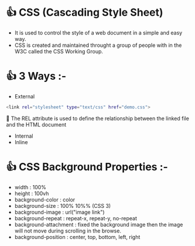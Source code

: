 # 👍 CSS (Cascading Style Sheet)

* It is used to control the style of a web document in a simple and easy way.
* CSS is created and maintained throught a group of people with in the W3C called the CSS Working Group.

# 👍 3 Ways :-
* External
```bash
<link rel="stylesheet" type="text/css" href="demo.css">
```
📧 The REL attribute is used to define the relationship between the linked file and the HTML document
* Internal
* Inline

# 👍 CSS Background Properties :-
* width : 100%
* height : 100vh
* background-color : color
* background-size : 100% 10%% (CSS 3)
* background-image : url("image link")
* background-repeat : repeat-x, repeat-y, no-repeat
* background-attachment : fixed
  the background image then the image will not move during scrolling in the browse.
* background-position : center, top, bottom, left, right


